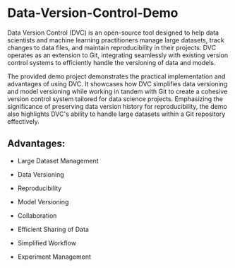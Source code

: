 # Data-Version-Control-Demo

Data Version Control (DVC) is an open-source tool designed to help data scientists and machine learning practitioners manage large datasets, track changes to data files, and maintain reproducibility in their projects. DVC operates as an extension to Git, integrating seamlessly with existing version control systems to efficiently handle the versioning of data and models. 

The provided demo project demonstrates the practical implementation and advantages of using DVC. It showcases how DVC simplifies data versioning and model versioning while working in tandem with Git to create a cohesive version control system tailored for data science projects. Emphasizing the significance of preserving data version history for reproducibility, the demo also highlights DVC's ability to handle large datasets within a Git repository effectively.

## Advantages:

 - Large Dataset Management
   
 - Data Versioning

 - Reproducibility

 - Model Versioning

 - Collaboration

 - Efficient Sharing of Data

 - Simplified Workflow

 - Experiment Management






